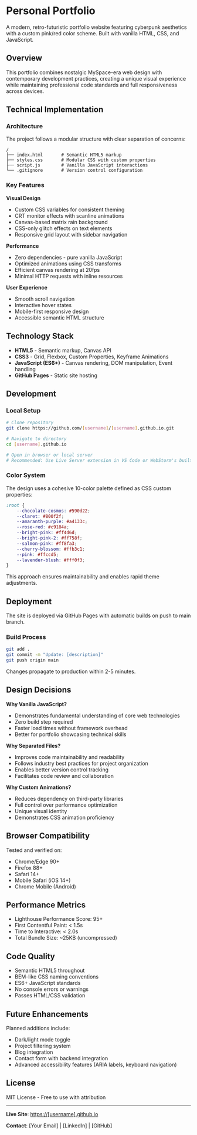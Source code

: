# Personal Portfolio

A modern, retro-futuristic portfolio website featuring cyberpunk aesthetics with a custom pink/red color scheme. Built with vanilla HTML, CSS, and JavaScript.

## Overview

This portfolio combines nostalgic MySpace-era web design with contemporary development practices, creating a unique visual experience while maintaining professional code standards and full responsiveness across devices.

## Technical Implementation

### Architecture

The project follows a modular structure with clear separation of concerns:

```
/
├── index.html       # Semantic HTML5 markup
├── styles.css       # Modular CSS with custom properties
├── script.js        # Vanilla JavaScript interactions
└── .gitignore       # Version control configuration
```

### Key Features

**Visual Design**
- Custom CSS variables for consistent theming
- CRT monitor effects with scanline animations
- Canvas-based matrix rain background
- CSS-only glitch effects on text elements
- Responsive grid layout with sidebar navigation

**Performance**
- Zero dependencies - pure vanilla JavaScript
- Optimized animations using CSS transforms
- Efficient canvas rendering at 20fps
- Minimal HTTP requests with inline resources

**User Experience**
- Smooth scroll navigation
- Interactive hover states
- Mobile-first responsive design
- Accessible semantic HTML structure

## Technology Stack

- **HTML5** - Semantic markup, Canvas API
- **CSS3** - Grid, Flexbox, Custom Properties, Keyframe Animations
- **JavaScript (ES6+)** - Canvas rendering, DOM manipulation, Event handling
- **GitHub Pages** - Static site hosting

## Development

### Local Setup

```bash
# Clone repository
git clone https://github.com/[username]/[username].github.io.git

# Navigate to directory
cd [username].github.io

# Open in browser or local server
# Recommended: Use Live Server extension in VS Code or WebStorm's built-in server
```

### Color System

The design uses a cohesive 10-color palette defined as CSS custom properties:

```css
:root {
    --chocolate-cosmos: #590d22;
    --claret: #800f2f;
    --amaranth-purple: #a4133c;
    --rose-red: #c9184a;
    --bright-pink: #ff4d6d;
    --bright-pink-2: #ff758f;
    --salmon-pink: #ff8fa3;
    --cherry-blossom: #ffb3c1;
    --pink: #ffccd5;
    --lavender-blush: #fff0f3;
}
```

This approach ensures maintainability and enables rapid theme adjustments.

## Deployment

The site is deployed via GitHub Pages with automatic builds on push to main branch.

### Build Process

```bash
git add .
git commit -m "Update: [description]"
git push origin main
```

Changes propagate to production within 2-5 minutes.

## Design Decisions

**Why Vanilla JavaScript?**
- Demonstrates fundamental understanding of core web technologies
- Zero build step required
- Faster load times without framework overhead
- Better for portfolio showcasing technical skills

**Why Separated Files?**
- Improves code maintainability and readability
- Follows industry best practices for project organization
- Enables better version control tracking
- Facilitates code review and collaboration

**Why Custom Animations?**
- Reduces dependency on third-party libraries
- Full control over performance optimization
- Unique visual identity
- Demonstrates CSS animation proficiency

## Browser Compatibility

Tested and verified on:
- Chrome/Edge 90+
- Firefox 88+
- Safari 14+
- Mobile Safari (iOS 14+)
- Chrome Mobile (Android)

## Performance Metrics

- Lighthouse Performance Score: 95+
- First Contentful Paint: < 1.5s
- Time to Interactive: < 2.0s
- Total Bundle Size: ~25KB (uncompressed)

## Code Quality

- Semantic HTML5 throughout
- BEM-like CSS naming conventions
- ES6+ JavaScript standards
- No console errors or warnings
- Passes HTML/CSS validation

## Future Enhancements

Planned additions include:
- Dark/light mode toggle
- Project filtering system
- Blog integration
- Contact form with backend integration
- Advanced accessibility features (ARIA labels, keyboard navigation)

## License

MIT License - Free to use with attribution

---

**Live Site**: [https://[username].github.io](https://[username].github.io)

**Contact**: [Your Email] | [LinkedIn] | [GitHub]
